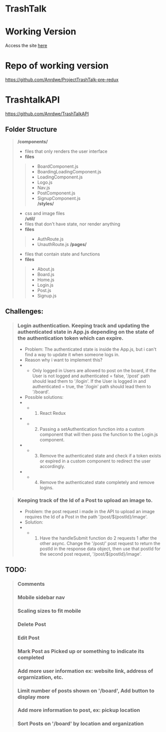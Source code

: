 # TrashTalk

# Working Version
Access the site [here](https://trashtalk-pre-redux.netlify.com/)
# Repo of working version
https://github.com/Anrdwe/ProjectTrashTalk-pre-redux
# TrashtalkAPI
https://github.com/Anrdwe/TrashTalkAPI

## Folder Structure
> <strong>/components/</strong>
> - files that only renders the user interface
> - <strong>files</strong>
>> - BoardComponent.js
>> - BoardingLoadingComponent.js
>> - LoadingComponent.js
>> - Logo.js
>> - Nav.js
>> - PostComponent.js
>> - SignupComponent.js <br>
> <strong>/styles/</strong>
> - css and image files <br>
> <strong>/util/</strong>
> - files that don't have state, nor render anything
> - <strong>files</strong>
>> - AuthRoute.js
>> - UnauthRoute.js
> <strong>/pages/</strong>
> - files that contain state and functions
> - <strong>files</strong>
>> - About.js
>> - Board.js
>> - Home.js
>> - Login.js
>> - Post.js
>> - Signup.js

## Challenges:
>### Login authentication. Keeping track and updating the authenticated state in App.js depending on the state of the authentication token which can expire.
>- Problem: The authenticated state is inside the App.js, but i can't find a way to update it when someone logs in.
>- Reason why i want to implement this?
>- - Only logged in Users are allowed to post on the board, if the User is not logged and authenticated = false, '/post' path should lead them to '/login'. If the User is logged in and authenticated = true, the '/login' path should lead them to '/board'.
>- Possible solutions:
>- - 1. React Redux
>- - 2. Passing a setAuthentication function into a custom <Route> component that will then pass the function to the Login.js component.
>- - 3. Remove the authenticated state and check if a token exists or expired in a custom <Route> component to redirect the user accordingly.
>- - 4. Remove the authenticated state completely and remove logins.

>### Keeping track of the Id of a Post to upload an image to.
>- Problem: the post request i made in the API to upload an image requires the Id of a Post in the path '/post/${postId}/image'.
>- Solution:
>- - 1. Have the handleSubmit function do 2 requests 1 after the other async. Change the '/post/' post request to return the postId in the response data object, then use that postId for the second post request, '/post/${postId}/image'.

## TODO:
>### Comments
>### Mobile sidebar nav
>### Scaling sizes to fit mobile 
>### Delete Post
>### Edit Post
>### Mark Post as Picked up or something to indicate its completed
>### Add more user information ex: website link, address of orgarnization, etc.
>### Limit number of posts shown on '/board', Add button to display more
>### Add more information to post, ex: pickup location
>### Sort Posts on '/board' by location and organization
